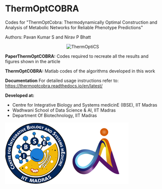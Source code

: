 # ThermOptCOBRA
Codes for "ThermOptCobra: Thermodynamically Optimal Construction and Analysis of Metabolic Networks for Reliable Phenotype Predictions"   

Authors: Pavan Kumar S and Nirav P Bhatt
<p align="center">
  <img src="https://github.com/NiravBhattLab/ThermOptiCOBRA/blob/main/PaperThermOptCOBRA/Figures/BioRenderFigures/OverviewOfTOCS.png" alt="ThermOptiCS" width="500"/>
</p>

**PaperThermOptCOBRA:**
Codes required to recreate all the results and figures shown in the article

**ThermOptCOBRA:**
Matlab codes of the algorithms developed in this work

**Documentation**
For detailed usage instructions refer to: https://thermoptcobra.readthedocs.io/en/latest/

**Developed at:**
- Centre for Integrative Biology and Systems medicinE (IBSE), IIT Madras
- Wadhwani School of Data Science & AI, IIT Madras
- Department Of Biotechnology, IIT Madras

<img title="IBSE logo" src="https://github.com/NiravBhattLab/ThermOptCOBRA/blob/main/docs/ibse-logo.png" height="200" width="200"><img title="WSAI logo" src="https://github.com/NiravBhattLab/ThermOptCOBRA/blob/main/docs/WSAI_logo.png" height="200" width="200">
